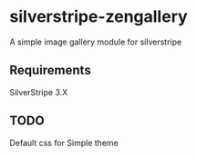 silverstripe-zengallery
=======================

A simple image gallery module for silverstripe

Requirements
------------

SilverStripe 3.X

TODO
----

Default css for Simple theme